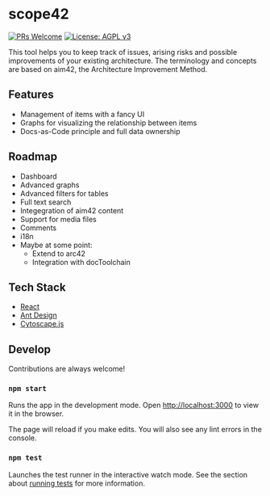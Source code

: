 # scope42

[![PRs Welcome](https://img.shields.io/badge/PRs-welcome-brightgreen.svg)](http://makeapullrequest.com)
[![License: AGPL v3](https://img.shields.io/badge/License-MIT-informational.svg)](https://github.com/erikhofer/scope42/blob/main/LICENSE)

This tool helps you to keep track of issues, arising risks and possible improvements of your existing architecture. The terminology and concepts are based on aim42, the Architecture Improvement Method.

## Features

- Management of items with a fancy UI
- Graphs for visualizing the relationship between items
- Docs-as-Code principle and full data ownership

## Roadmap

- Dashboard
- Advanced graphs
- Advanced filters for tables
- Full text search
- Integegration of aim42 content
- Support for media files
- Comments
- i18n
- Maybe at some point:
  - Extend to arc42
  - Integration with docToolchain

## Tech Stack

- [React](https://reactjs.org)
- [Ant Design](https://ant.design)
- [Cytoscape.js](https://js.cytoscape.org/)

## Develop

Contributions are always welcome!

### `npm start`

Runs the app in the development mode. Open [http://localhost:3000](http://localhost:3000) to view it in the browser.

The page will reload if you make edits. You will also see any lint errors in the console.

### `npm test`

Launches the test runner in the interactive watch mode.
See the section about [running tests](https://facebook.github.io/create-react-app/docs/running-tests) for more information.
